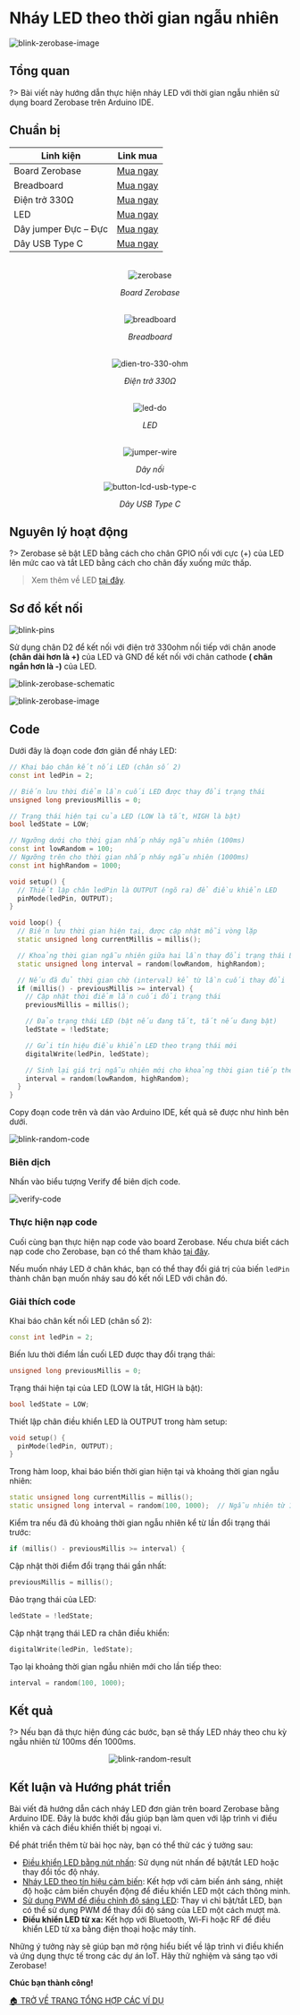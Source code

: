 <br>
<br>
<br>

# Nháy LED theo thời gian ngẫu nhiên

![blink-zerobase-image](https://cdn.chipstack.vn/zerobase/blink/blink-led-external-zerobase.png "blink-zerobase-image]")

## Tổng quan

?>  Bài viết này hướng dẫn thực hiện nháy LED với thời gian ngẫu nhiên sử dụng board Zerobase trên Arduino IDE.

## Chuẩn bị

| Linh kiện |  Link mua |
| --- | --- |
| Board Zerobase |[Mua ngay](https://chipstack.vn/san-pham/zerobase/) |
| Breadboard |[Mua ngay](https://chipstack.vn/san-pham/breadboard-830-lo/) |
| Điện trở 330Ω |[Mua ngay](https://chipstack.vn/san-pham/dien-tro-1-4w-1/) |
| LED |[Mua ngay](https://chipstack.vn/san-pham/led-5mm-vo-mau/) |
| Dây jumper Đực – Đực | [Mua ngay](https://chipstack.vn/san-pham/day-jumper-duc-duc/) |
| Dây USB Type C |[Mua ngay](https://chipstack.vn/san-pham/day-usb-type-c-1m/) |

<br>

<div align="center">
    <img src="https://cdn.chipstack.vn/default/zerobase-overview.png" alt="zerobase">
    <p><em>Board Zerobase</em></p>
</div>

<br>

<div align="center">
    <img src="https://cdn.chipstack.vn/default/breadboard.png" alt="breadboard">
    <p><em>Breadboard</em></p>
</div>

<br>

<div align="center">
    <img src="https://cdn.chipstack.vn/default/dien-tro-330-ohm.png" alt="dien-tro-330-ohm">
    <p><em>Điện trở 330Ω</em></p>
</div>

<br>

<div align="center">
    <img src="https://cdn.chipstack.vn/default/led-do.png" alt="led-do">
    <p><em>LED</em></p>
</div>

<br>

<div align="center">
    <img src="https://cdn.chipstack.vn/default/jumper-wire.png" alt="jumper-wire">
    <p><em>Dây nối</em></p>
</div>

<div align="center">
    <img src="https://cdn.chipstack.vn/default/usb-type-c.jpg" alt="button-lcd-usb-type-c">
    <p><em>Dây USB Type C</em></p>
</div>

## Nguyên lý hoạt động

?> Zerobase sẽ bật LED bằng cách cho chân GPIO nối với cực (+) của LED lên mức cao và tắt LED bằng cách cho chân đấy xuống mức thấp.

> Xem thêm về LED [tại đây](https://chipstack.vn/uncategorized/diot-phat-quang-la-gi-nguyen-ly-hoat-dong-va-ung-dung-tiet-kiem-nang-luong/).

## Sơ đồ kết nối
![blink-pins](https://cdn.chipstack.vn/zerobase/blink/blink-pins.png "blink-pins]")

Sử dụng chân D2 để kết nối với điện trở 330ohm nối tiếp với chân anode **(chân dài hơn là +)** của LED và GND để kết nối với chân cathode **( chân ngắn hơn là -)** của LED.

![blink-zerobase-schematic](https://cdn.chipstack.vn/zerobase/blink/blink-zerobase-schematic.png "blink-zerobase-schematic]")

![blink-zerobase-image](https://cdn.chipstack.vn/zerobase/blink/blink-led-external-zerobase.png "blink-zerobase-image]")

## Code

Dưới đây là đoạn code đơn giản để nháy LED:

```cpp
// Khai báo chân kết nối LED (chân số 2)
const int ledPin = 2;

// Biến lưu thời điểm lần cuối LED được thay đổi trạng thái
unsigned long previousMillis = 0;

// Trạng thái hiện tại của LED (LOW là tắt, HIGH là bật)
bool ledState = LOW;

// Ngưỡng dưới cho thời gian nhấp nháy ngẫu nhiên (100ms)
const int lowRandom = 100;
// Ngưỡng trên cho thời gian nhấp nháy ngẫu nhiên (1000ms)
const int highRandom = 1000;

void setup() {
  // Thiết lập chân ledPin là OUTPUT (ngõ ra) để điều khiển LED
  pinMode(ledPin, OUTPUT);
}

void loop() {
  // Biến lưu thời gian hiện tại, được cập nhật mỗi vòng lặp
  static unsigned long currentMillis = millis();

  // Khoảng thời gian ngẫu nhiên giữa hai lần thay đổi trạng thái LED (100ms–1000ms)
  static unsigned long interval = random(lowRandom, highRandom);

  // Nếu đã đủ thời gian chờ (interval) kể từ lần cuối thay đổi
  if (millis() - previousMillis >= interval) {
    // Cập nhật thời điểm lần cuối đổi trạng thái
    previousMillis = millis();

    // Đảo trạng thái LED (bật nếu đang tắt, tắt nếu đang bật)
    ledState = !ledState;

    // Gửi tín hiệu điều khiển LED theo trạng thái mới
    digitalWrite(ledPin, ledState);

    // Sinh lại giá trị ngẫu nhiên mới cho khoảng thời gian tiếp theo
    interval = random(lowRandom, highRandom);
  }
}

```

Copy đoạn code trên và dán vào Arduino IDE, kết quả sẽ được như hình bên dưới.

![blink-random-code](https://cdn.chipstack.vn/zerobase/blink/blink-random-code.png "blink-random-code]")

### Biên dịch

Nhấn vào biểu tượng Verify để biên dịch code.

![verify-code](https://cdn.chipstack.vn/default/verify-code.png "verify-code]")

### Thực hiện nạp code
Cuối cùng bạn thực hiện nạp code vào board Zerobase. Nếu chưa biết cách nạp code cho Zerobase, bạn có thể tham khảo [tại đây](https://zerobase.chipstack.vn/#/vi/zerobase/quickstart).

Nếu muốn nháy LED ở chân khác, bạn có thể thay đổi giá trị của biến `ledPin` thành chân bạn muốn nháy sau đó kết nối LED với chân đó.

### Giải thích code

Khai báo chân kết nối LED (chân số 2):

```cpp
const int ledPin = 2;
```

Biến lưu thời điểm lần cuối LED được thay đổi trạng thái:

```cpp
unsigned long previousMillis = 0;
```

Trạng thái hiện tại của LED (LOW là tắt, HIGH là bật):

```cpp
bool ledState = LOW;
```

Thiết lập chân điều khiển LED là OUTPUT trong hàm setup:

```cpp
void setup() {
  pinMode(ledPin, OUTPUT);
}
```

Trong hàm loop, khai báo biến thời gian hiện tại và khoảng thời gian ngẫu nhiên:

```cpp
static unsigned long currentMillis = millis();
static unsigned long interval = random(100, 1000);  // Ngẫu nhiên từ 100ms đến 1000ms
```

Kiểm tra nếu đã đủ khoảng thời gian ngẫu nhiên kể từ lần đổi trạng thái trước:

```cpp
if (millis() - previousMillis >= interval) {
```

Cập nhật thời điểm đổi trạng thái gần nhất:

```cpp
previousMillis = millis();
```

Đảo trạng thái của LED:

```cpp
ledState = !ledState;
```

Cập nhật trạng thái LED ra chân điều khiển:

```cpp
digitalWrite(ledPin, ledState);
```

Tạo lại khoảng thời gian ngẫu nhiên mới cho lần tiếp theo:

```cpp
interval = random(100, 1000);
```

## Kết quả

?> Nếu bạn đã thực hiện đúng các bước, bạn sẽ thấy LED nháy theo chu kỳ ngẫu nhiên từ 100ms đến 1000ms.

<p align="center">
  <img src="https://cdn.chipstack.vn/zerobase/blink/blink-random-result.gif" alt="blink-random-result">
</p>

## Kết luận và Hướng phát triển
Bài viết đã hướng dẫn cách nháy LED đơn giản trên board Zerobase bằng Arduino IDE. Đây là bước khởi đầu giúp bạn làm quen với lập trình vi điều khiển và cách điều khiển thiết bị ngoại vi.

Để phát triển thêm từ bài học này, bạn có thể thử các ý tưởng sau:

- [Điều khiển LED bằng nút nhấn](vi/zerobase/examples/button.md): Sử dụng nút nhấn để bật/tắt LED hoặc thay đổi tốc độ nháy.
- [Nháy LED theo tín hiệu cảm biến](vi/zerobase/examples/pir.md): Kết hợp với cảm biến ánh sáng, nhiệt độ hoặc cảm biến chuyển động để điều khiển LED một cách thông minh.
- [Sử dụng PWM để điều chỉnh độ sáng LED](vi/zerobase/examples/potentiometer.md): Thay vì chỉ bật/tắt LED, bạn có thể sử dụng PWM để thay đổi độ sáng của LED một cách mượt mà.
- **Điều khiển LED từ xa:** Kết hợp với Bluetooth, Wi-Fi hoặc RF để điều khiển LED từ xa bằng điện thoại hoặc máy tính.

Những ý tưởng này sẽ giúp bạn mở rộng hiểu biết về lập trình vi điều khiển và ứng dụng thực tế trong các dự án IoT. Hãy thử nghiệm và sáng tạo với Zerobase!

**Chúc bạn thành công!**

[🏠 TRỞ VỀ TRANG TỔNG HỢP CÁC VÍ DỤ](vi/zerobase/examples.md)